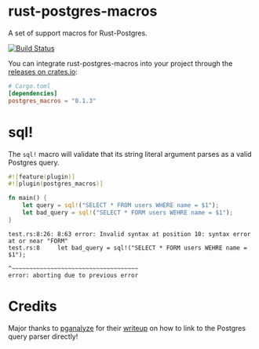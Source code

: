 rust-postgres-macros
====================

A set of support macros for Rust-Postgres.

[![Build Status](https://travis-ci.org/sfackler/rust-postgres-macros.svg?branch=master)](https://travis-ci.org/sfackler/rust-postgres-macros)

You can integrate rust-postgres-macros into your project through the [releases on crates.io](https://crates.io/crates/postgres_macros):
```toml
# Cargo.toml
[dependencies]
postgres_macros = "0.1.3"
```

sql!
====

The `sql!` macro will validate that its string literal argument parses as a
valid Postgres query.

```rust
#![feature(plugin)]
#![plugin(postgres_macros)]

fn main() {
    let query = sql!("SELECT * FROM users WHERE name = $1");
    let bad_query = sql!("SELECT * FORM users WEHRE name = $1");
}
```

```
test.rs:8:26: 8:63 error: Invalid syntax at position 10: syntax error at or near "FORM"
test.rs:8     let bad_query = sql!("SELECT * FORM users WEHRE name = $1");
                                   ^~~~~~~~~~~~~~~~~~~~~~~~~~~~~~~~~~~~~
error: aborting due to previous error
```

Credits
=======

Major thanks to [pganalyze](http://pganalyze.com) for their
[writeup](https://pganalyze.com/blog/parse-postgresql-queries-in-ruby.html) on
how to link to the Postgres query parser directly!
